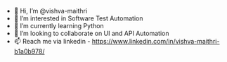 - 👋 Hi, I’m @vishva-maithri
- 👀 I’m interested in Software Test Automation
- 🌱 I’m currently learning Python
- 💞️ I’m looking to collaborate on UI and API Automation
- 📫 Reach me via linkedin - https://www.linkedin.com/in/vishva-maithri-b1a0b978/
